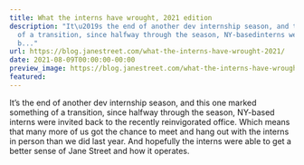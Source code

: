 ```yaml
---
title: What the interns have wrought, 2021 edition
description: "It\u2019s the end of another dev internship season, and this one markedsomething
  of a transition, since halfway through the season, NY-basedinterns were invited
  b..."
url: https://blog.janestreet.com/what-the-interns-have-wrought-2021/
date: 2021-08-09T00:00:00-00:00
preview_image: https://blog.janestreet.com/what-the-interns-have-wrought-2021/internswrought_2021.jpg
featured:
---
```


<p>It&rsquo;s the end of another dev internship season, and this one marked
something of a transition, since halfway through the season, NY-based
interns were invited back to the recently reinvigorated office.  Which
means that many more of us got the chance to meet and hang out with
the interns in person than we did last year.  And hopefully the
interns were able to get a better sense of Jane Street and how it
operates.</p>


